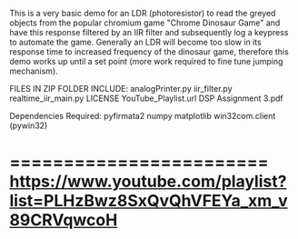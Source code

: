 This is a very basic demo for an LDR (photoresistor) to read the greyed objects from the popular chromium game "Chrome Dinosaur Game" and have this response filtered by an IIR filter and subsequently log a keypress to automate the game.
Generally an LDR will become too slow in its response time to increased frequency of the dinosaur game, therefore this demo works up until a set point (more work required to fine tune jumping mechanism).

FILES IN ZIP FOLDER INCLUDE:
analogPrinter.py
iir_filter.py
realtime_iir_main.py
LICENSE
YouTube_Playlist.url
DSP Assignment 3.pdf

Dependencies Required:
pyfirmata2
numpy 
matplotlib
win32com.client (pywin32)

========================
https://www.youtube.com/playlist?list=PLHzBwz8SxQvQhVFEYa_xm_v89CRVqwcoH
========================
